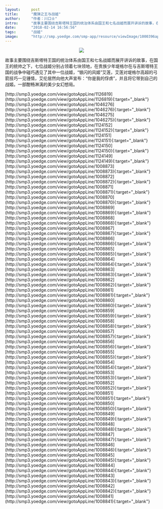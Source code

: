 ```yaml
---
layout:     post
title:      "魔弹之王与战姬"
author:     "作者：川口士"
intro:      "故事主要围绕吉斯塔特王国的统治体系由国王和七名战姬而展开讲诉的故事，在国王的统帅之下，七位战姬分别占领着七块领地，在贵族少年堤格尔在与吉斯塔特王国的战争中碰巧遇见了其中一位战姬，“银闪的风姬”艾莲，艾莲对堤格尔高超的弓箭技巧一见锺情，艾伦居然向他大声宣布：“你是我的俘虏”，并且将它带到自己的战姬。一部酣畅淋漓的美少女幻想局。"
date:       "2018-02-14 16:56:56"
tags:       "战姬"
image:      "http://smp.yoedge.com/smp-app/resource/viewImage/1000396appline.png"
---
```

<div style="text-align: center">
<p><img src="http://smp.yoedge.com/smp-app/resource/viewImage/1000396appline.png"/></p>
</div>
<p class="post-meta">
<span>故事主要围绕吉斯塔特王国的统治体系由国王和七名战姬而展开讲诉的故事，在国王的统帅之下，七位战姬分别占领着七块领地，在贵族少年堤格尔在与吉斯塔特王国的战争中碰巧遇见了其中一位战姬，“银闪的风姬”艾莲，艾莲对堤格尔高超的弓箭技巧一见锺情，艾伦居然向他大声宣布：“你是我的俘虏”，并且将它带到自己的战姬。一部酣畅淋漓的美少女幻想局。</span>
</p>
[http://smp3.yoedge.com/view/gotoAppLine/1126819](http://smp3.yoedge.com/view/gotoAppLine/1126819){:target="_blank"}
[http://smp3.yoedge.com/view/gotoAppLine/1046276](http://smp3.yoedge.com/view/gotoAppLine/1046276){:target="_blank"}
[http://smp3.yoedge.com/view/gotoAppLine/1046275](http://smp3.yoedge.com/view/gotoAppLine/1046275){:target="_blank"}
[http://smp3.yoedge.com/view/gotoAppLine/1124152](http://smp3.yoedge.com/view/gotoAppLine/1124152){:target="_blank"}
[http://smp3.yoedge.com/view/gotoAppLine/1124151](http://smp3.yoedge.com/view/gotoAppLine/1124151){:target="_blank"}
[http://smp3.yoedge.com/view/gotoAppLine/1124150](http://smp3.yoedge.com/view/gotoAppLine/1124150){:target="_blank"}
[http://smp3.yoedge.com/view/gotoAppLine/1124149](http://smp3.yoedge.com/view/gotoAppLine/1124149){:target="_blank"}
[http://smp3.yoedge.com/view/gotoAppLine/1008873](http://smp3.yoedge.com/view/gotoAppLine/1008873){:target="_blank"}
[http://smp3.yoedge.com/view/gotoAppLine/1008872](http://smp3.yoedge.com/view/gotoAppLine/1008872){:target="_blank"}
[http://smp3.yoedge.com/view/gotoAppLine/1008871](http://smp3.yoedge.com/view/gotoAppLine/1008871){:target="_blank"}
[http://smp3.yoedge.com/view/gotoAppLine/1008870](http://smp3.yoedge.com/view/gotoAppLine/1008870){:target="_blank"}
[http://smp3.yoedge.com/view/gotoAppLine/1008869](http://smp3.yoedge.com/view/gotoAppLine/1008869){:target="_blank"}
[http://smp3.yoedge.com/view/gotoAppLine/1008868](http://smp3.yoedge.com/view/gotoAppLine/1008868){:target="_blank"}
[http://smp3.yoedge.com/view/gotoAppLine/1008867](http://smp3.yoedge.com/view/gotoAppLine/1008867){:target="_blank"}
[http://smp3.yoedge.com/view/gotoAppLine/1008866](http://smp3.yoedge.com/view/gotoAppLine/1008866){:target="_blank"}
[http://smp3.yoedge.com/view/gotoAppLine/1008865](http://smp3.yoedge.com/view/gotoAppLine/1008865){:target="_blank"}
[http://smp3.yoedge.com/view/gotoAppLine/1008864](http://smp3.yoedge.com/view/gotoAppLine/1008864){:target="_blank"}
[http://smp3.yoedge.com/view/gotoAppLine/1008863](http://smp3.yoedge.com/view/gotoAppLine/1008863){:target="_blank"}
[http://smp3.yoedge.com/view/gotoAppLine/1008862](http://smp3.yoedge.com/view/gotoAppLine/1008862){:target="_blank"}
[http://smp3.yoedge.com/view/gotoAppLine/1008861](http://smp3.yoedge.com/view/gotoAppLine/1008861){:target="_blank"}
[http://smp3.yoedge.com/view/gotoAppLine/1008860](http://smp3.yoedge.com/view/gotoAppLine/1008860){:target="_blank"}
[http://smp3.yoedge.com/view/gotoAppLine/1008859](http://smp3.yoedge.com/view/gotoAppLine/1008859){:target="_blank"}
[http://smp3.yoedge.com/view/gotoAppLine/1008858](http://smp3.yoedge.com/view/gotoAppLine/1008858){:target="_blank"}
[http://smp3.yoedge.com/view/gotoAppLine/1008857](http://smp3.yoedge.com/view/gotoAppLine/1008857){:target="_blank"}
[http://smp3.yoedge.com/view/gotoAppLine/1008856](http://smp3.yoedge.com/view/gotoAppLine/1008856){:target="_blank"}
[http://smp3.yoedge.com/view/gotoAppLine/1008855](http://smp3.yoedge.com/view/gotoAppLine/1008855){:target="_blank"}
[http://smp3.yoedge.com/view/gotoAppLine/1008854](http://smp3.yoedge.com/view/gotoAppLine/1008854){:target="_blank"}
[http://smp3.yoedge.com/view/gotoAppLine/1008853](http://smp3.yoedge.com/view/gotoAppLine/1008853){:target="_blank"}
[http://smp3.yoedge.com/view/gotoAppLine/1008852](http://smp3.yoedge.com/view/gotoAppLine/1008852){:target="_blank"}
[http://smp3.yoedge.com/view/gotoAppLine/1008851](http://smp3.yoedge.com/view/gotoAppLine/1008851){:target="_blank"}
[http://smp3.yoedge.com/view/gotoAppLine/1008850](http://smp3.yoedge.com/view/gotoAppLine/1008850){:target="_blank"}
[http://smp3.yoedge.com/view/gotoAppLine/1008849](http://smp3.yoedge.com/view/gotoAppLine/1008849){:target="_blank"}
[http://smp3.yoedge.com/view/gotoAppLine/1008848](http://smp3.yoedge.com/view/gotoAppLine/1008848){:target="_blank"}
[http://smp3.yoedge.com/view/gotoAppLine/1008847](http://smp3.yoedge.com/view/gotoAppLine/1008847){:target="_blank"}
[http://smp3.yoedge.com/view/gotoAppLine/1008846](http://smp3.yoedge.com/view/gotoAppLine/1008846){:target="_blank"}
[http://smp3.yoedge.com/view/gotoAppLine/1008845](http://smp3.yoedge.com/view/gotoAppLine/1008845){:target="_blank"}
[http://smp3.yoedge.com/view/gotoAppLine/1008844](http://smp3.yoedge.com/view/gotoAppLine/1008844){:target="_blank"}
[http://smp3.yoedge.com/view/gotoAppLine/1008843](http://smp3.yoedge.com/view/gotoAppLine/1008843){:target="_blank"}
[http://smp3.yoedge.com/view/gotoAppLine/1008842](http://smp3.yoedge.com/view/gotoAppLine/1008842){:target="_blank"}
[http://smp3.yoedge.com/view/gotoAppLine/1008841](http://smp3.yoedge.com/view/gotoAppLine/1008841){:target="_blank"}


